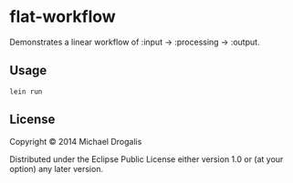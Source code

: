 # flat-workflow

Demonstrates a linear workflow of :input -> :processing -> :output.

## Usage

```text
lein run
```

## License

Copyright © 2014 Michael Drogalis

Distributed under the Eclipse Public License either version 1.0 or (at
your option) any later version.
